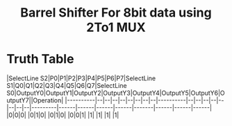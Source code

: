 <h1 align="center"><b>Barrel Shifter For 8bit data using 2To1 MUX</b></h1>

# Truth Table 
|SelectLine S2|P0|P1|P2|P3|P4|P5|P6|P7|SelectLine S1|Q0|Q1|Q2|Q3|Q4|Q5|Q6|Q7|SelectLine S0|OutputY0|OutputY1|OutputY2|OutputY3|OutputY4|OutputY5|OutputY6|OutputY7||Operation|
|----------|--|--|--|--|--|--|--|--|----------|--|--|--|--|--|--|--|--|---------|------|------|------|------|-------|------|------|------|
|0|0|0|
|0|1|0|
|0|1|0|
|0|0|1|
|1|
|1|
|1|
|1|
